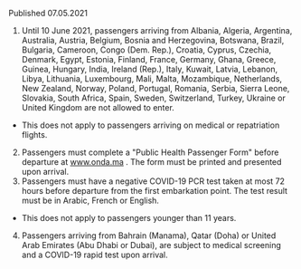Published 07.05.2021 
1. Until 10 June 2021, passengers arriving from Albania, Algeria, Argentina, Australia, Austria, Belgium, Bosnia and Herzegovina, Botswana, Brazil, Bulgaria, Cameroon, Congo (Dem. Rep.), Croatia, Cyprus, Czechia, Denmark, Egypt, Estonia, Finland, France, Germany, Ghana, Greece, Guinea, Hungary, India, Ireland (Rep.), Italy, Kuwait, Latvia, Lebanon, Libya, Lithuania, Luxembourg, Mali, Malta, Mozambique, Netherlands, New Zealand, Norway, Poland, Portugal, Romania, Serbia, Sierra Leone, Slovakia, South Africa, Spain, Sweden, Switzerland, Turkey, Ukraine or United Kingdom are not allowed to enter.
- This does not apply to passengers arriving on medical or repatriation flights.
2. Passengers must complete a "Public Health Passenger Form" before departure at <a href="http://www.onda.ma">www.onda.ma</a> . The form must be printed and presented upon arrival.
3. Passengers must have a negative COVID-19 PCR test taken at most 72 hours before departure from the first embarkation point. The test result must be in Arabic, French or English.
- This does not apply to passengers younger than 11 years.
4. Passengers arriving from Bahrain (Manama), Qatar (Doha) or United Arab Emirates (Abu Dhabi or Dubai), are subject to medical screening and a COVID-19 rapid test upon arrival.

